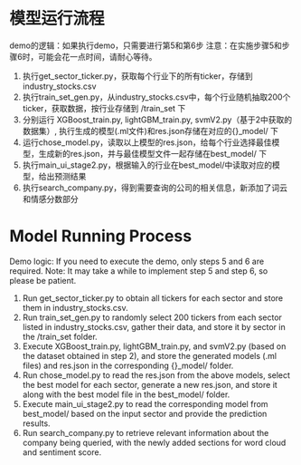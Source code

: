 # 模型运行流程
demo的逻辑：如果执行demo，只需要进行第5和第6步
注意：在实施步骤5和步骤6时，可能会花一点时间，请耐心等待。
1. 执行get_sector_ticker.py，获取每个行业下的所有ticker，存储到industry_stocks.csv
2. 执行train_set_gen.py，从industry_stocks.csv中，每个行业随机抽取200个ticker，获取数据，按行业存储到 /train_set 下
3. 分别运行 XGBoost_train.py, lightGBM_train.py, svmV2.py（基于2中获取的数据集）, 执行生成的模型(.ml文件)和res.json存储在对应的{}_model/ 下
4. 运行chose_model.py，读取以上模型的res.json，给每个行业选择最佳模型，生成新的res.json，并与最佳模型文件一起存储在best_model/ 下
5. 执行main_ui_stage2.py，根据输入的行业在best_model/中读取对应的模型，给出预测结果
6. 执行search_company.py，得到需要查询的公司的相关信息，新添加了词云和情感分数部分

# Model Running Process
Demo logic: If you need to execute the demo, only steps 5 and 6 are required. 
Note: It may take a while to implement step 5 and step 6, so please be patient.
1. Run get_sector_ticker.py to obtain all tickers for each sector and store them in industry_stocks.csv.
2. Run train_set_gen.py to randomly select 200 tickers from each sector listed in industry_stocks.csv, gather their data, and store it by sector in the /train_set folder.
3. Execute XGBoost_train.py, lightGBM_train.py, and svmV2.py (based on the dataset obtained in step 2), and store the generated models (.ml files) and res.json in the corresponding {}_model/ folder.
4. Run chose_model.py to read the res.json from the above models, select the best model for each sector, generate a new res.json, and store it along with the best model file in the best_model/ folder.
5. Execute main_ui_stage2.py to read the corresponding model from best_model/ based on the input sector and provide the prediction results.
6. Run search_company.py to retrieve relevant information about the company being queried, with the newly added sections for word cloud and sentiment score.